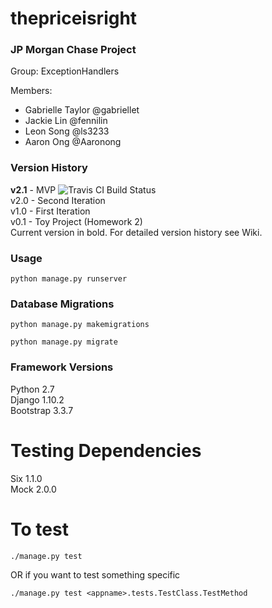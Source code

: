 # thepriceisright   

### JP Morgan Chase Project  
Group: ExceptionHandlers  
  
Members: 
* Gabrielle Taylor @gabriellet  
* Jackie Lin @fennilin  
* Leon Song @ls3233  
* Aaron Ong @Aaronong    


### Version History  
__v2.1__ - MVP  ![Travis CI Build Status](https://travis-ci.org/gabriellet/thepriceisright.svg?branch=master)   
v2.0 - Second Iteration   
v1.0 - First Iteration    
v0.1 - Toy Project (Homework 2)    
Current version in bold. For detailed version history see Wiki.  

### Usage
`python manage.py runserver`  

### Database Migrations
`python manage.py makemigrations`

`python manage.py migrate`

### Framework Versions
Python 2.7  
Django 1.10.2  
Bootstrap 3.3.7  

# Testing Dependencies
Six 1.1.0   
Mock 2.0.0   

# To test
`./manage.py test`

OR if you want to test something specific

`./manage.py test <appname>.tests.TestClass.TestMethod`


